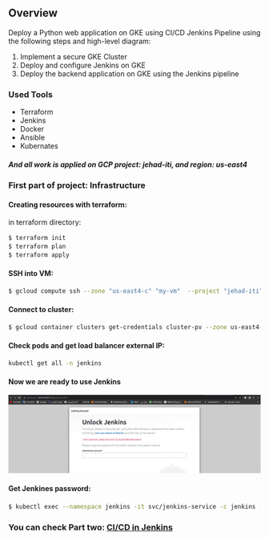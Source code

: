 ## Overview
Deploy a Python web application on GKE using CI/CD Jenkins Pipeline using the following steps and high-level diagram:

1. Implement a secure GKE Cluster
2. Deploy and configure Jenkins on GKE
3. Deploy the backend application on GKE using the Jenkins pipeline


### Used Tools
 - Terraform
 - Jenkins
 - Docker
 - Ansible
 - Kubernates


##### And all work is applied on GCP project: jehad-iti, and region: us-east4


### First part of project: Infrastructure

#### Creating resources with terraform:
in terraform directory:
```bash
$ terraform init
$ terraform plan
$ terraform apply
```
#### SSH into VM:
```bash
$ gcloud compute ssh --zone "us-east4-c" "my-vm"  --project "jehad-iti"
```

#### Connect to cluster:
```bash
$ gcloud container clusters get-credentials cluster-pv --zone us-east4-c --project jehad-iti
```

#### Check pods and get load balancer external IP:
```bash
kubectl get all -n jenkins
```
#### Now we are ready to use Jenkins
![home_Page Image](./screenshots/interface.png)

#### Get Jenkines password:
```bash
$ kubectl exec --namespace jenkins -it svc/jenkins-service -c jenkins -- /bin/cat /var/jenkins_home/secrets/initialAdminPassword && echo
```

### You can check Part two: <a href="https://github.com/jehad215/Final-project-app.git" target="_blank">CI/CD in Jenkins</a>
